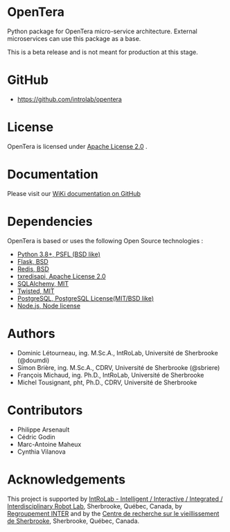 # OpenTera

Python package for OpenTera micro-service architecture. 
External microservices can use this package as a base.

This is a beta release and is not meant for production at this stage. 

# GitHub
* https://github.com/introlab/opentera

# License
OpenTera is licensed under [Apache License 2.0](https://www.apache.org/licenses/LICENSE-2.0.txt) . 

# Documentation
Please visit our [WiKi documentation on GitHub](https://github.com/introlab/opentera/wiki)

# Dependencies
OpenTera is based or uses the following Open Source technologies :
* [Python 3.8+, PSFL (BSD like)](https://www.python.org)
* [Flask, BSD](http://flask.pocoo.org)
* [Redis, BSD](https://redislabs.com/why-redis/)
* [txredisapi, Apache License 2.0](https://github.com/fiorix/txredisapi) 
* [SQLAlchemy, MIT](https://www.sqlalchemy.org)
* [Twisted, MIT](https://twistedmatrix.com)
* [PostgreSQL, PostgreSQL License(MIT/BSD like)](https://www.postgresql.org)
* [Node.js, Node license](https://nodejs.org/en/)

# Authors
* Dominic Létourneau, ing. M.Sc.A., IntRoLab, Université de Sherbrooke (@doumdi)
* Simon Brière, ing. M.Sc.A., CDRV, Université de Sherbrooke (@sbriere)
* François Michaud, ing. Ph.D., IntRoLab, Université de Sherbrooke
* Michel Tousignant, pht, Ph.D., CDRV, Université de Sherbrooke

# Contributors
* Philippe Arsenault
* Cédric Godin
* Marc-Antoine Maheux
* Cynthia Vilanova

# Acknowledgements
This project is supported by [IntRoLab - Intelligent / Interactive / Integrated / Interdisciplinary Robot Lab](https://introlab.3it.usherbrooke.ca/), Sherbrooke, Québec, Canada,
by [Regroupement INTER](https://www.regroupementinter.com) and by the [Centre de recherche sur le vieillissement de Sherbrooke](https://www.cdrv.ca), Sherbrooke, Québec, Canada.

